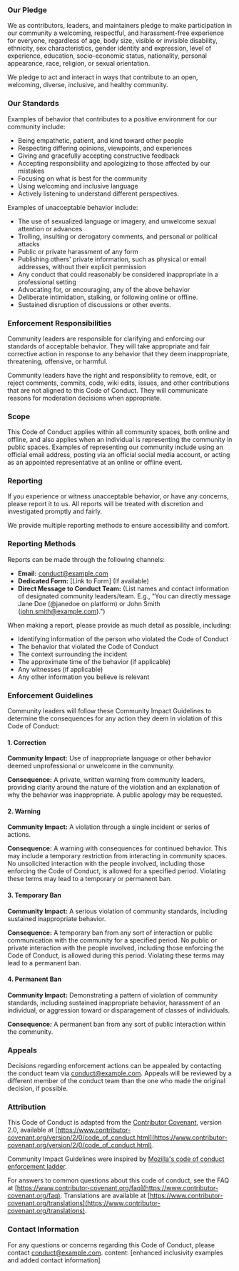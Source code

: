 ### Our Pledge

We as contributors, leaders, and maintainers pledge to make participation in our community a welcoming, respectful, and harassment-free experience for everyone, regardless of age, body size, visible or invisible disability, ethnicity, sex characteristics, gender identity and expression, level of experience, education, socio-economic status, nationality, personal appearance, race, religion, or sexual orientation.

We pledge to act and interact in ways that contribute to an open, welcoming, diverse, inclusive, and healthy community.

### Our Standards

Examples of behavior that contributes to a positive environment for our community include:

*   Being empathetic, patient, and kind toward other people
*   Respecting differing opinions, viewpoints, and experiences
*   Giving and gracefully accepting constructive feedback
*   Accepting responsibility and apologizing to those affected by our mistakes
*   Focusing on what is best for the community
*   Using welcoming and inclusive language
*   Actively listening to understand different perspectives.

Examples of unacceptable behavior include:

*   The use of sexualized language or imagery, and unwelcome sexual attention or advances
*   Trolling, insulting or derogatory comments, and personal or political attacks
*   Public or private harassment of any form
*   Publishing others' private information, such as physical or email addresses, without their explicit permission
*   Any conduct that could reasonably be considered inappropriate in a professional setting
*   Advocating for, or encouraging, any of the above behavior
*   Deliberate intimidation, stalking, or following online or offline.
*   Sustained disruption of discussions or other events.

### Enforcement Responsibilities

Community leaders are responsible for clarifying and enforcing our standards of acceptable behavior. They will take appropriate and fair corrective action in response to any behavior that they deem inappropriate, threatening, offensive, or harmful.

Community leaders have the right and responsibility to remove, edit, or reject comments, commits, code, wiki edits, issues, and other contributions that are not aligned to this Code of Conduct. They will communicate reasons for moderation decisions when appropriate.

### Scope

This Code of Conduct applies within all community spaces, both online and offline, and also applies when an individual is representing the community in public spaces. Examples of representing our community include using an official email address, posting via an official social media account, or acting as an appointed representative at an online or offline event.

### Reporting

If you experience or witness unacceptable behavior, or have any concerns, please report it to us. All reports will be treated with discretion and investigated promptly and fairly.

We provide multiple reporting methods to ensure accessibility and comfort.

### Reporting Methods

Reports can be made through the following channels:

*   **Email:** [conduct@example.com](mailto:conduct@example.com)
*   **Dedicated Form:** [Link to Form] (If available)
*   **Direct Message to Conduct Team:** (List names and contact information of designated community leaders/team. E.g., "You can directly message Jane Doe (@janedoe on platform) or John Smith (john.smith@example.com).")

When making a report, please provide as much detail as possible, including:

*   Identifying information of the person who violated the Code of Conduct
*   The behavior that violated the Code of Conduct
*   The context surrounding the incident
*   The approximate time of the behavior (if applicable)
*   Any witnesses (if applicable)
*   Any other information you believe is relevant

### Enforcement Guidelines

Community leaders will follow these Community Impact Guidelines to determine the consequences for any action they deem in violation of this Code of Conduct:

#### 1. Correction

**Community Impact:** Use of inappropriate language or other behavior deemed unprofessional or unwelcome in the community.

**Consequence:** A private, written warning from community leaders, providing clarity around the nature of the violation and an explanation of why the behavior was inappropriate. A public apology may be requested.

#### 2. Warning

**Community Impact:** A violation through a single incident or series of actions.

**Consequence:** A warning with consequences for continued behavior. This may include a temporary restriction from interacting in community spaces. No unsolicited interaction with the people involved, including those enforcing the Code of Conduct, is allowed for a specified period. Violating these terms may lead to a temporary or permanent ban.

#### 3. Temporary Ban

**Community Impact:** A serious violation of community standards, including sustained inappropriate behavior.

**Consequence:** A temporary ban from any sort of interaction or public communication with the community for a specified period. No public or private interaction with the people involved, including those enforcing the Code of Conduct, is allowed during this period. Violating these terms may lead to a permanent ban.

#### 4. Permanent Ban

**Community Impact:** Demonstrating a pattern of violation of community standards, including sustained inappropriate behavior, harassment of an individual, or aggression toward or disparagement of classes of individuals.

**Consequence:** A permanent ban from any sort of public interaction within the community.

### Appeals

Decisions regarding enforcement actions can be appealed by contacting the conduct team via [conduct@example.com](mailto:conduct@example.com). Appeals will be reviewed by a different member of the conduct team than the one who made the original decision, if possible.

### Attribution

This Code of Conduct is adapted from the [Contributor Covenant][homepage], version 2.0, available at [https://www.contributor-covenant.org/version/2/0/code_of_conduct.html](https://www.contributor-covenant.org/version/2/0/code_of_conduct.html).

Community Impact Guidelines were inspired by [Mozilla's code of conduct enforcement ladder](https://github.com/mozilla/diversity).

[homepage]: https://www.contributor-covenant.org

For answers to common questions about this code of conduct, see the FAQ at [https://www.contributor-covenant.org/faq](https://www.contributor-covenant.org/faq). Translations are available at [https://www.contributor-covenant.org/translations](https://www.contributor-covenant.org/translations).

### Contact Information

For any questions or concerns regarding this Code of Conduct, please contact [conduct@example.com](mailto:conduct@example.com).
content: [enhanced inclusivity examples and added contact information]